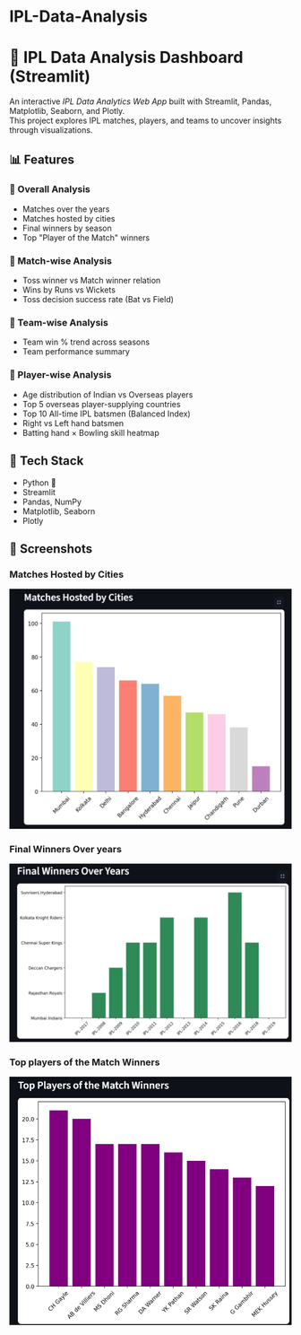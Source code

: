 # IPL-Data-Analysis
# 🏏 IPL Data Analysis Dashboard (Streamlit)

An interactive *IPL Data Analytics Web App* built with Streamlit, Pandas, Matplotlib, Seaborn, and Plotly.  
This project explores IPL matches, players, and teams to uncover insights through visualizations.

## 📊 Features

### 🔹 Overall Analysis
- Matches over the years  
- Matches hosted by cities  
- Final winners by season  
- Top "Player of the Match" winners  

### 🔹 Match-wise Analysis
- Toss winner vs Match winner relation  
- Wins by Runs vs Wickets  
- Toss decision success rate (Bat vs Field)  

### 🔹 Team-wise Analysis
- Team win % trend across seasons  
- Team performance summary  

### 🔹 Player-wise Analysis
- Age distribution of Indian vs Overseas players  
- Top 5 overseas player-supplying countries  
- Top 10 All-time IPL batsmen (Balanced Index)  
- Right vs Left hand batsmen  
- Batting hand × Bowling skill heatmap  

## 🚀 Tech Stack
- Python 🐍  
- Streamlit  
- Pandas, NumPy  
- Matplotlib, Seaborn  
- Plotly  

## 📸 Screenshots

### Matches Hosted by Cities
![Matches Over Years](https://github.com/Arpitabagdawat/IPL-Data-Analysis/blob/main/Matches%20hosted%20by%20cities.jpg)

### Final Winners Over years
![Final Winners](https://github.com/Arpitabagdawat/IPL-Data-Analysis/blob/main/Final%20winners%20over%20years.jpg)

### Top players of the Match Winners
![Toss Decision Analysis](https://github.com/Arpitabagdawat/IPL-Data-Analysis/blob/main/top%20players%20of%20the%20match%20winners.jpg)


